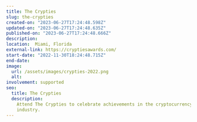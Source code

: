 ```yaml
---
title: The Crypties
slug: the-crypties
created-on: "2023-06-27T17:24:48.598Z"
updated-on: "2023-06-27T17:24:48.635Z"
published-on: "2023-06-27T17:24:48.666Z"
description:
location:  Miami, Florida
external-link: https://cryptiesawards.com/
start-date: "2022-11-30T18:24:48.715Z"
end-date:
image:
  url: /assets/images/crypties-2022.png
  alt:
involvement: supported
seo:
  title: The Crypties
  description:
    Attend The Crypties to celebrate achievements in the cryptocurrency
    industry.
---
```


